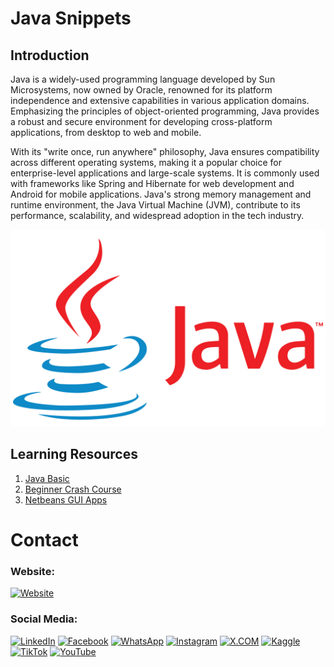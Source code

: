 # Java Snippets

## Introduction

Java is a widely-used programming language developed by Sun Microsystems, now owned by Oracle, renowned for its platform independence and extensive capabilities in various application domains. Emphasizing the principles of object-oriented programming, Java provides a robust and secure environment for developing cross-platform applications, from desktop to web and mobile.

With its "write once, run anywhere" philosophy, Java ensures compatibility across different operating systems, making it a popular choice for enterprise-level applications and large-scale systems. It is commonly used with frameworks like Spring and Hibernate for web development and Android for mobile applications. Java's strong memory management and runtime environment, the Java Virtual Machine (JVM), contribute to its performance, scalability, and widespread adoption in the tech industry.

![Banner Image](0-media/0-banner-image.png)

## Learning Resources

1. [Java Basic](1-java-basic/)
2. [Beginner Crash Course](2-beginner-crash-course/)
3. [Netbeans GUI Apps](3-netbeans-gui-apps/)


# Contact

### Website: 

[![Website](https://img.shields.io/badge/Website%3A%20www.gunarakulan.info-%23E01E5A?style=flat&logo=realm&logoColor=white)](http://www.gunarakulan.info)

### Social Media:

[![LinkedIn](https://img.shields.io/badge/-LinkedIn-0A66C2?style=for-the-badge&logo=linkedin&logoColor=white)](https://www.linkedin.com/in/gunarakulangunaretnam)
[![Facebook](https://img.shields.io/badge/-Facebook-196dcc?style=for-the-badge&logo=facebook&logoColor=white)](https://www.facebook.com/gunarakulangunaretnam)
[![WhatsApp](https://img.shields.io/badge/-WhatsApp-07a647?style=for-the-badge&logo=whatsapp&logoColor=white)](https://wa.me/94740001141?text=WhatsApp%3A%20%2B9740001141)
[![Instagram](https://img.shields.io/badge/-Instagram-bd3651?style=for-the-badge&logo=instagram&logoColor=white)](https://www.instagram.com/gunarakulangunaretnam)
[![X.COM](https://img.shields.io/badge/-X.COM-0066ff?style=for-the-badge&logo=x&logoColor=white)](https://x.com/gunarakulangr)
[![Kaggle](https://img.shields.io/badge/-Kaggle-3295bd?style=for-the-badge&logo=kaggle&logoColor=white)](https://www.kaggle.com/gunarakulangr)
[![TikTok](https://img.shields.io/badge/-TikTok-579ea3?style=for-the-badge&logo=tiktok&logoColor=white)](https://www.tiktok.com/@gunarakulangunaretnam)
[![YouTube](https://img.shields.io/badge/-YouTube-a82121?style=for-the-badge&logo=youtube&logoColor=white)](https://www.youtube.com/channel/UCjMOdgHFAjAdBKiqV8y2Tww)
